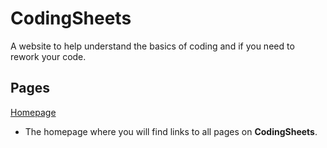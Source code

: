 # CodingSheets
A website to help understand the basics of coding and if you need to rework your code.

## Pages
[Homepage](homepage.html)
- The homepage where you will find links to all pages on **CodingSheets**.
